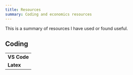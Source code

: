 ```yaml
---
title: Resources
summary: Coding and economics resources
---
```


This is a summary of resources I have used or found useful.

## Coding
<table width="100%">
<tbody>
<tr>
  <td>
    <strong>VS Code<strog>
  </td>
</tr>
<tr>
  <td>
    <strong>Latex<strong>
  </td>
</tr>
</tbody>